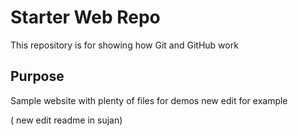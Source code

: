 # Starter Web Repo

This repository is for showing how Git and GitHub work

## Purpose

Sample website with plenty of files for demos
new edit for example 

( new edit readme in sujan)

